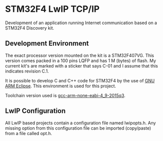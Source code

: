 # STM32F4 LwIP TCP/IP
Development of an application running Internet communication based on a STM32F4 Discovery kit.

## Development Environment  
The exact processor version mounted on the kit is a STM32F407VG. This version comes packed in a 100 pins LQFP and has 1 M (bytes) of flash. My current kit's are marked with a sticker that says C-01 and I assume that this indicates revision C.1.  

It is possible to develop C and C++ code for STM32F4 by the use of [GNU ARM Eclipse](http://gnuarmeclipse.github.io/install/ "GNU ARM Eclipse"). This environment is used for this project.  

Toolchain version used is [gcc-arm-none-eabi-4_9-2015q3](https://launchpad.net/gcc-arm-embedded/+download "gcc-arm-none-eabi-4_9-2015q3"). 

## LwIP Configuration  
All LwIP based projects contain a configuration file named lwipopts.h. Any missing option from this configuration file can be imported (copy/paste) from a file called opt.h.  
